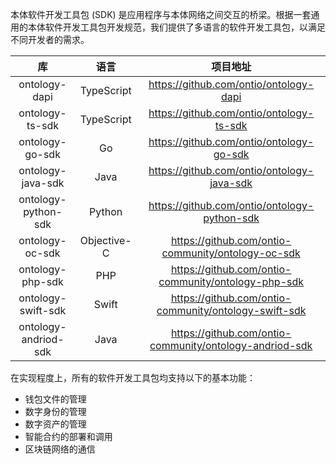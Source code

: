 
本体软件开发工具包 (SDK) 是应用程序与本体网络之间交互的桥梁。根据一套通用的本体软件开发工具包开发规范，我们提供了多语言的软件开发工具包，以满足不同开发者的需求。

|          库          |    语言     |                        项目地址                         |
| :------------------: | :---------: | :-----------------------------------------------------: |
|    ontology-dapi     | TypeScript  |         https://github.com/ontio/ontology-dapi          |
|   ontology-ts-sdk    | TypeScript  |        https://github.com/ontio/ontology-ts-sdk         |
|   ontology-go-sdk    |     Go      |        https://github.com/ontio/ontology-go-sdk         |
|  ontology-java-sdk   |    Java     |       https://github.com/ontio/ontology-java-sdk        |
| ontology-python-sdk  |   Python    |      https://github.com/ontio/ontology-python-sdk       |
|   ontology-oc-sdk    | Objective-C | https://github.com/ontio-community/ontology-oc-sdk      |
|   ontology-php-sdk   |     PHP     |   https://github.com/ontio-community/ontology-php-sdk   |
|  ontology-swift-sdk  |    Swift    |  https://github.com/ontio-community/ontology-swift-sdk  |
| ontology-andriod-sdk |    Java     | https://github.com/ontio-community/ontology-andriod-sdk |

在实现程度上，所有的软件开发工具包均支持以下的基本功能：

- 钱包文件的管理
- 数字身份的管理
- 数字资产的管理
- 智能合约的部署和调用
- 区块链网络的通信
